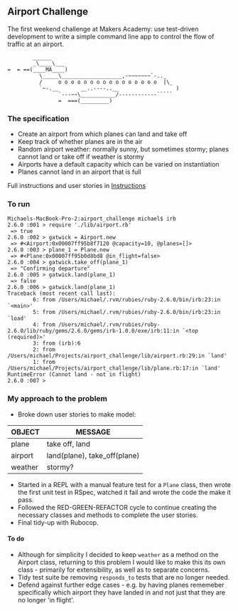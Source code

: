 ## Airport Challenge



The first weekend challenge at Makers Academy: use test-driven development to write a simple command line app to control the flow of traffic at an airport.  



```
        ______
        _\____\___
=  = ==(____MA____)
          \_____\___________________,-~~~~~~~`-.._
          /     o o o o o o o o o o o o o o o o  |\_
          `~-.__       __..----..__                  )
                `---~~\___________/------------`````
                =  ===(_________)
```



### The specification 

* Create an airport from which planes can land and take off
* Keep track of whether planes are in the air
* Random airport weather: normally sunny, but sometimes stormy; planes cannot land or take off if weather is stormy
* Airports have a default capacity which can be varied on instantiation
* Planes cannot land in an airport that is full

Full instructions and user stories in [Instructions](https://github.com/mikjw/airport_challenge/blob/master/Instructions.md)
<br>



### To run

```
Michaels-MacBook-Pro-2:airport_challenge michael$ irb
2.6.0 :001 > require './lib/airport.rb'
 => true 
2.6.0 :002 > gatwick = Airport.new 
 => #<Airport:0x00007ff95b8f7120 @capacity=10, @planes=[]> 
2.6.0 :003 > plane_1 = Plane.new
 => #<Plane:0x00007ff95b0d8bd8 @in_flight=false> 
2.6.0 :004 > gatwick.take_off(plane_1)
 => "Confirming departure" 
2.6.0 :005 > gatwick.land(plane_1)
 => false 
2.6.0 :006 > gatwick.land(plane_1)
Traceback (most recent call last):
        6: from /Users/michael/.rvm/rubies/ruby-2.6.0/bin/irb:23:in `<main>'
        5: from /Users/michael/.rvm/rubies/ruby-2.6.0/bin/irb:23:in `load'
        4: from /Users/michael/.rvm/rubies/ruby-2.6.0/lib/ruby/gems/2.6.0/gems/irb-1.0.0/exe/irb:11:in `<top (required)>'
        3: from (irb):6
        2: from /Users/michael/Projects/airport_challenge/lib/airport.rb:29:in `land'
        1: from /Users/michael/Projects/airport_challenge/lib/plane.rb:17:in `land'
RuntimeError (Cannot land - not in flight)
2.6.0 :007 > 
```


### My approach to the problem 

* Broke down user stories to make model:

| OBJECT | MESSAGE|
|--------|-------|
| plane | take off, land |
| airport | land(plane), take_off(plane) |
| weather | stormy? |

* Started in a REPL with a manual feature test for a `Plane` class, then wrote the first unit test in RSpec, watched it fail and wrote the code the make it pass.
* Followed the RED-GREEN-REFACTOR cycle to continue creating the necessary classes and methods to complete the user stories.
* Final tidy-up with Rubocop.


#### To do 
* Although for simplicity I decided to keep `weather` as a method on the Airport class, returning to this problem I would like to make this its own class - primarily for extensibility, as well as to separate concerns.
* Tidy test suite be removing `responds_to` tests that are no longer needed.
* Defend against further edge cases - e.g. by having planes rememeber specifically which airport they have landed in and not just that they are no longer 'in flight'.
<br>
